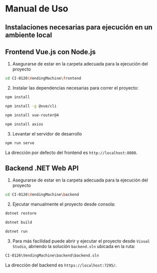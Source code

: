 # Manual de Uso

## Instalaciones necesarias para ejecución en un ambiente local

## Frontend Vue.js con Node.js

1. Asegurarse de estar en la carpeta adecuada para la ejecución del proyecto

```bash
cd CI-0126\VendingMachine\frontend
```

2. Instalar las dependencias necesarias para correr el proyecto:

```bash
npm install
```

```bash
npm install -g @vue/cli
```

```bash
npm install vue-router@4
```

```bash
npm install axios
```

3. Levantar el servidor de desarrollo

```bash
npm run serve
```

La dirección por defecto del frontend es `http://localhost:8080`.

## Backend .NET Web API

1. Asegurarse de estar en la carpeta adecuada para la ejecución del proyecto

```bash
cd CI-0126\VendingMachine\backend
```

2. Ejecutar manualmente el proyecto desde consola:

```bash
dotnet restore 
```

```bash
dotnet build 
```

```bash
dotnet run 
```

3. Para más facilidad puede abrir y ejecutar el proyecto desde `Visual Studio`, abriendo la solución `backend.sln` ubicada en la ruta:

```bash
CI-0126\VendingMachine\backend\backend.sln
```

La dirección del backend es `https://localhost:7295/`.
